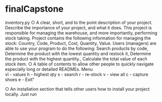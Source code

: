 # finalCapstone
inventory.py
○ A clear, short, and to the point description of your project. Describe
the importance of your project, and what it does.
This project is responsible for managing the warehouse, and more importantly, performing stock
taking. Project contains the following information for managing the stock: Country, Code, Product, Cost, Quantity, Value. Users (managers) are able to use your program
to do the following: Search products by code, Determine the product with the lowest quantity and restock it, Determine the product with the highest quantity., Calculate the total value of each stock item.
○ A table of contents to allow other people to quickly navigate
especially long or detailed READMEs.
Menu  
vl - values
h - highest qty
s - search 
r - re-stock 
v - view all 
c - capture shoes
e - Exit"
       

○ An installation section that tells other users how to install your project
locally.
Just run
